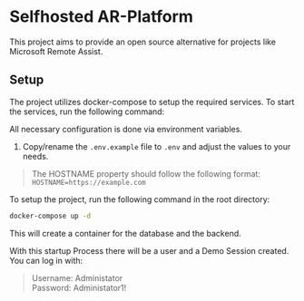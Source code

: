 # Selfhosted AR-Platform

This project aims to provide an open source alternative for projects like Microsoft Remote Assist.

## Setup

The project utilizes docker-compose to setup the required services. To start the services, run the following command:

All necessary configuration is done via environment variables.  
1. Copy/rename the `.env.example` file to `.env` and adjust the values to your needs.
> The HOSTNAME property should follow the following format: `HOSTNAME=https://example.com`

To setup the project, run the following command in the root directory:

```bash
docker-compose up -d
```

This will create a container for the database and the backend.

With this startup Process there will be a user and a Demo Session created. You can log in with:
> Username: Administator  
> Password: Administator1!

